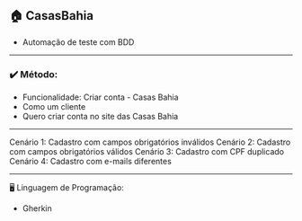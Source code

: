 ## 🏠 CasasBahia

- Automação de teste com BDD

---

### ✔️ Método:

- Funcionalidade: Criar conta - Casas Bahia
- Como um cliente
- Quero criar conta no site das Casas Bahia
---
Cenário 1: Cadastro com campos obrigatórios inválidos
Cenário 2: Cadastro com campos obrigatórios válidos
Cenário 3: Cadastro com CPF duplicado
Cenário 4: Cadastro com e-mails diferentes

---
🖥️ Linguagem de Programação:

- Gherkin
